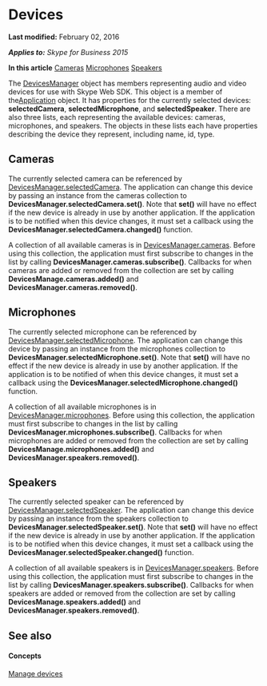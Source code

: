 
# Devices

 **Last modified:** February 02, 2016

 _**Applies to:** Skype for Business 2015_

 **In this article**
[Cameras](#sectionSection0)
[Microphones](#sectionSection1)
[Speakers](#sectionSection2)


The [DevicesManager](http://technet.microsoft.com/library/0678cf66-ceec-409f-8723-6e9bb4355024%28Office.14%29.aspx) object has members representing audio and video devices for use with Skype Web SDK. This object is a member of the[Application](http://technet.microsoft.com/library/e0969542-53e2-473a-b02f-2554b01451f1%28Office.14%29.aspx) object. It has properties for the currently selected devices: **selectedCamera**, **selectedMicrophone**, and **selectedSpeaker**. There are also three lists, each representing the available devices: cameras, microphones, and speakers. The objects in these lists each have properties describing the device they represent, including name, id, type.

## Cameras
<a name="sectionSection0"> </a>

The currently selected camera can be referenced by [DevicesManager.selectedCamera](http://technet.microsoft.com/library/0678cf66-ceec-409f-8723-6e9bb4355024%28Office.14%29.aspx). The application can change this device by passing an instance from the cameras collection to  **DevicesManager.selectedCamera.set()**. Note that **set()** will have no effect if the new device is already in use by another application. If the application is to be notified when this device changes, it must set a callback using the **DevicesManager.selectedCamera.changed()** function.

A collection of all available cameras is in [DevicesManager.cameras](http://technet.microsoft.com/library/0678cf66-ceec-409f-8723-6e9bb4355024%28Office.14%29.aspx). Before using this collection, the application must first subscribe to changes in the list by calling  **DevicesManager.cameras.subscribe()**. Callbacks for when cameras are added or removed from the collection are set by calling **DevicesManage.cameras.added()** and **DevicesManager.cameras.removed()**.


## Microphones
<a name="sectionSection1"> </a>

The currently selected microphone can be referenced by [DevicesManager.selectedMicrophone](http://technet.microsoft.com/library/0678cf66-ceec-409f-8723-6e9bb4355024%28Office.14%29.aspx). The application can change this device by passing an instance from the microphones collection to  **DevicesManager.selectedMicrophone.set()**. Note that **set()** will have no effect if the new device is already in use by another application. If the application is to be notified of when this device changes, it must set a callback using the **DevicesManager.selectedMicrophone.changed()** function.

A collection of all available microphones is in [DevicesManager.microphones](http://technet.microsoft.com/library/0678cf66-ceec-409f-8723-6e9bb4355024%28Office.14%29.aspx). Before using this collection, the application must first subscribe to changes in the list by calling  **DevicesManager.microphones.subscribe()**. Callbacks for when microphones are added or removed from the collection are set by calling **DevicesManage.microphones.added()** and **DevicesManager.speakers.removed()**.


## Speakers
<a name="sectionSection2"> </a>

The currently selected speaker can be referenced by [DevicesManager.selectedSpeaker](http://technet.microsoft.com/library/0678cf66-ceec-409f-8723-6e9bb4355024%28Office.14%29.aspx). The application can change this device by passing an instance from the speakers collection to  **DevicesManager.selectedSpeaker.set()**. Note that **set()** will have no effect if the new device is already in use by another application. If the application is to be notified when this device changes, it must set a callback using the **DevicesManager.selectedSpeaker.changed()** function.

A collection of all available speakers is in [DevicesManager.speakers](http://technet.microsoft.com/library/0678cf66-ceec-409f-8723-6e9bb4355024%28Office.14%29.aspx). Before using this collection, the application must first subscribe to changes in the list by calling  **DevicesManager.speakers.subscribe()**. Callbacks for when speakers are added or removed from the collection are set by calling **DevicesManage.speakers.added()** and **DevicesManager.speakers.removed()**.


## See also
<a name="sectionSection2"> </a>


#### Concepts


[Manage devices](0b244cb1-4f0c-482e-9a59-105d8a02f7c8.md)

